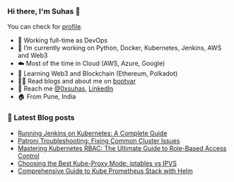 ### Hi there, I'm Suhas 👋
You can check for [profile](https://bootvar.com/suhasadhav/).

- 👔 Working full-time as DevOps
- 🔭 I’m currently working on Python, Docker, Kubernetes, Jenkins, AWS and Web3
- ☁️ Most of the time in Cloud (AWS, Azure, Google)
- 🌱 Learning Web3 and Blockchain (Ethereum, Polkadot)
- 👨‍💻 Read blogs and about me on [bootvar](https://bootvar.com)
- 📲 Reach me [@0xsuhas](https://twitter.com/0xsuhas), [LinkedIn](https://www.linkedin.com/in/suhasadhav)
- 🏠 From Pune, India

<!--
**suhasadhav/suhasadhav** is a ✨ _special_ ✨ repository because its `README.md` (this file) appears on your GitHub profile.

Here are some ideas to get you started:

- 🔭 I’m currently working on ...
- 🌱 I’m currently learning ...
- 👯 I’m looking to collaborate on ...
- 🤔 I’m looking for help with ...
- 💬 Ask me about ...
- 📫 How to reach me: ...
- 😄 Pronouns: ...
- ⚡ Fun fact: ...
-->

### 📕 Latest Blog posts
<!-- BLOG-POST-LIST:START -->
- [Running Jenkins on Kubernetes: A Complete Guide](https://bootvar.com/jenkins-on-kubernetes/)
- [Patroni Troubleshooting: Fixing Common Cluster Issues](https://bootvar.com/patroni-troubleshooting/)
- [Mastering Kubernetes RBAC: The Ultimate Guide to Role-Based Access Control](https://bootvar.com/k8s-rbac-explained/)
- [Choosing the Best Kube-Proxy Mode: iptables vs IPVS](https://bootvar.com/kube-proxy-iptables-vs-ipvs/)
- [Comprehensive Guide to Kube Prometheus Stack with Helm](https://bootvar.com/kube-prometheus-stack-explained/)
<!-- BLOG-POST-LIST:END -->
